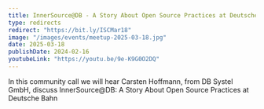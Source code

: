 ```yaml
---
title: InnerSource@DB - A Story About Open Source Practices at Deutsche Bahn
type: redirects
redirect: "https://bit.ly/ISCMar18"
image: "/images/events/meetup-2025-03-18.jpg"
date: 2025-03-18
publishDate: 2024-02-16
youtubeLink: "https://youtu.be/9e-K9G0O2DQ"
---
```


In this community call we will hear Carsten Hoffmann, from DB Systel GmbH, discuss InnerSource@DB: A Story About Open Source Practices at Deutsche Bahn